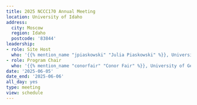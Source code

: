 ```yaml
---
title: 2025 NCCC170 Annual Meeting
location: University of Idaho
address:
  city: Moscow
  region: Idaho
  postcode: '83844'
leadership:
- role: Site Host
  who: '{{% mention_name "jpiaskowski" "Julia Piaskowski" %}}, University of Idaho'
- role: Program Chair
  who: '{{% mention_name "conorfair" "Conor Fair" %}}, University of Georgia'
date: '2025-06-05'
date_end: '2025-06-06'
all_day: yes
type: meeting
view: schedule
---
```

